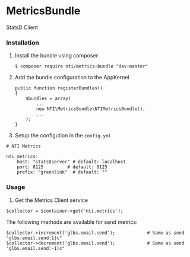 # MetricsBundle
StatsD Client

### Installation

1. Install the bundle using composer:

    ```
    $ composer require nti/metrics-bundle "dev-master"
    ```

2. Add the bundle configuration to the AppKernel

    ```
    public function registerBundles()
    {
        $bundles = array(
            ...
            new NTI\MetricsBundle\NTIMetricsBundle(),
            ...
        );
    }

3. Setup the configution in the ``config.yml``

```
# NTI Metrics

nti_metrics:
    host: "statsDserver" # default: localhost
    port: 8125         # default: 8125
    prefix: "greenlink"  # default: ""
```

### Usage

1. Get the Metrics Client service

```
$collector = $container->get('nti.metrics');
```

The following methods are available for send metrics:

```
$collector->increment('glbs.email.send');            # Same as send "glbs.email.send:1|c"
$collector->decrement('glbs.email.send');            # Same as send "glbs.email.send:-1|c"
```
